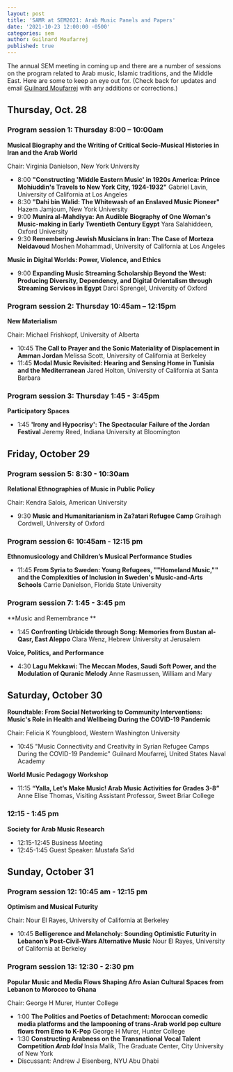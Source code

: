 ```yaml
---
layout: post
title: 'SAMR at SEM2021: Arab Music Panels and Papers'
date: '2021-10-23 12:00:00 -0500'
categories: sem
author: Guilnard Moufarrej
published: true
---
```

The annual SEM meeting in coming up and there are a number of sessions on the program related to Arab music, Islamic traditions, and the Middle East. Here are some to keep an eye out for. (Check back for updates and email [Guilnard Moufarrej](mailto:guilnard.moufarrej@gmail.com) with any additions or corrections.)

##  Thursday, Oct. 28

### Program session 1: Thursday 8:00 – 10:00am

**Musical Biography and the Writing of Critical Socio-Musical Histories in Iran and the Arab World**  

Chair: Virginia Danielson, New York University 

* 8:00 **"Constructing 'Middle Eastern Music' in 1920s America: Prince Mohiuddin's Travels to  New York City, 1924-1932"** Gabriel Lavin, University of California at Los Angeles 
* 8:30 **"Dahi bin Walid: The Whitewash of an Enslaved Music Pioneer"** Hazem Jamjoum, New York University 
* 9:00 **Munira al-Mahdiyya: An Audible Biography of One Woman's Music-making in Early Twentieth Century Egypt** Yara Salahiddeen, Oxford University 
* 9:30 **Remembering Jewish Musicians in Iran: The Case of Morteza Neidavoud** Moshen Mohammadi, University of California at Los Angeles 

**Music in Digital Worlds: Power, Violence, and Ethics**

* 9:00 **Expanding Music Streaming Scholarship Beyond the West: Producing Diversity, Dependency, and Digital Orientalism through Streaming Services in Egypt** Darci Sprengel, University of Oxford 

### Program session 2: Thursday 10:45am – 12:15pm

**New Materialism**  

Chair: Michael Frishkopf, University of Alberta

* 10:45 **The Call to Prayer and the Sonic Materiality of Displacement in Amman Jordan** Melissa Scott, University of California at Berkeley 
* 11:45 **Modal Music Revisited: Hearing and Sensing Home in Tunisia and the Mediterranean** Jared Holton, University of California at Santa Barbara 

### Program session 3: Thursday 1:45 - 3:45pm 

**Participatory Spaces**

* 1:45 **'Irony and Hypocrisy': The Spectacular Failure of the Jordan Festival** Jeremy Reed, Indiana University at Bloomington 

## Friday, October 29

### Program session 5: 8:30 - 10:30am 

**Relational Ethnographies of Music in Public Policy**

Chair: Kendra Salois, American University 

* 9:30 **Music and Humanitarianism in Za?atari Refugee Camp** Graihagh Cordwell, University of Oxford 

### Program session 6: 10:45am - 12:15 pm 

**Ethnomusicology and Children’s Musical Performance Studies**

* 11:45 **From Syria to Sweden: Young Refugees, ""Homeland Music,"" and the Complexities of Inclusion in Sweden's Music-and-Arts Schools** Carrie Danielson, Florida State University 

### Program session 7: 1:45 - 3:45 pm

**Music and Remembrance **

* 1:45 **Confronting Urbicide through Song: Memories from Bustan al-Qasr, East Aleppo** Clara Wenz, Hebrew University at Jerusalem 

**Voice, Politics, and Performance**

* 4:30 **Lagu Mekkawi: The Meccan Modes, Saudi Soft Power, and the Modulation of Quranic Melody** Anne Rasmussen, William and Mary 

## Saturday, October 30 

**Roundtable: From Social Networking to Community Interventions: Music's Role in Health and Wellbeing During the COVID-19 Pandemic**

Chair: Felicia K Youngblood, Western Washington University

* 10:45 "Music Connectivity and Creativity in Syrian Refugee Camps During the COVID-19 Pandemic" Guilnard Moufarrej, United States Naval Academy

**World Music Pedagogy Workshop**

* 11:15 **“Yalla, Let’s Make Music! Arab Music Activities for Grades 3-8”** Anne Elise Thomas, Visiting Assistant Professor, Sweet Briar College 

### 12:15 - 1:45 pm

**Society for Arab Music Research**

* 12:15-12:45 Business Meeting
* 12:45-1:45 Guest Speaker: Mustafa Sa’id 

## Sunday, October 31 

### Program session 12: 10:45 am - 12:15 pm 

**Optimism and Musical Futurity**

Chair: Nour El Rayes, University of California at Berkeley 

* 10:45 **Belligerence and Melancholy: Sounding Optimistic Futurity in Lebanon’s Post-Civil-Wars Alternative Music** Nour El Rayes, University of California at Berkeley 

### Program session 13: 12:30 - 2:30 pm 

**Popular Music and Media Flows Shaping Afro Asian Cultural Spaces from Lebanon to Morocco to Ghana**

Chair: George H Murer, Hunter College 

* 1:00 **The Politics and Poetics of Detachment: Moroccan comedic media platforms and the lampooning of trans-Arab world pop culture flows from Emo to K-Pop** George H Murer, Hunter College 
* 1:30 **Constructing Arabness on the Transnational Vocal Talent Competition *Arab Idol*** Insia Malik, The Graduate Center, City University of New York 
* Discussant: Andrew J Eisenberg, NYU Abu Dhabi 

